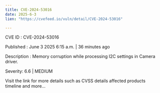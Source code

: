 ```yaml
---
title: CVE-2024-53016
date: 2025-6-3
lien: "https://cvefeed.io/vuln/detail/CVE-2024-53016"

---
```


CVE ID : CVE-2024-53016

Published :  June 3
2025
6:15 a.m. | 36 minutes ago

Description : Memory corruption while processing I2C settings in Camera driver.

Severity: 6.6 | MEDIUM

Visit the link for more details
such as CVSS details
affected products
timeline
and more...
